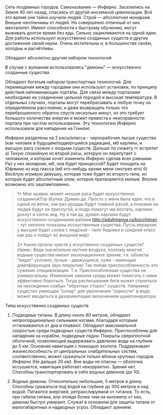 Сеть поздемных городов. 
Самоназвание — Инферно. 
Заселились на Земле 40 лет назад, спасаясь от другой иноземной цивилизации. Всё это время они тайно изучали людей.
Строй — абсолютная монархия.
Внешне неотличимы от людей. Но совершенно отличный от них менталитет. 
Имеют способности к быстрому обучению, могут выживать долгое время без еды. 
Сильно зацикливаются на одной идее. 
Для работы используют искусственно созданных существ и другие достижения своей науки. 
Очень мстительны и, в большинстве своём, холодны и расчётливы. 

Обладают абсолютно другим набором технологий

В случае с вулканом использовались "демоны" — искусственно созданные существа.

Обладают богатым набором транспортных технологий. Для перемещения между городами они используют установки, по принципу действия напоминающие порталы. Для связи между порталами необходимо их соединение цельной породой и высокая температура. В отдельных случаях, порталы могут перебрасывать в любую точку на определённом расстоянии, и даже возвращать только что переброшенного обратно спустя несколько минут, но это требует большого количества энергии и может привести к неисправности портала при частом использовании. Эту технологию Инферно использовали для нападения на Гонконг.

Инферно разделены на 2 расы/класса - чернорабочие лысые существа (как человек в будущем/подвергшийся радиации), мб карлики, и высшую расу схожих с людьми существ. Дальше по сюжету гг встретит а) Тихую спокойную из второй расы, которую он перепутает с человеком, и которая хочет изменить Инферно сделав всех равными. Раз у них монархия, мб, она будет принцессой? Будет походить на Юфимию из код гиасса (мб кто-нибудь кроме меня смотрел его) б) Весёлую игривую девушку, которая тоже будет из второго типа, но которая будет абсолютным злом, которое притворяется милым. 
Вполне возможно это заштампованно. 
>1* Мне нравки, может низшая раса будет искусственно созданной?//p
(Булка: Думаю да. Просто у меня была идея, что в одной из веток, как раз уродцы будут главной расой, а похожие на людей будут их прислугой, и люди помогут им востать, карлики дохнут и хэппи энд. Ну а так да, думаю карлики будут искусственно-созданными рабами http://adultmanga.ru/bocchiman - тут неплохо показаны исскуственные существа. Пусть иерархия у высшей будет схожа с людской - типо бедняки и средний класс как раз и пойдут во внешний мир)

>2* Какие органы чувств у искуственно созданных существ? (прим.: Вода значительно мутнее воздуха, поэтому многие водные существа имеют эхолокационное зрение, т.е. объекты "видит" условно, лучше - движущиеся, хуже - имеющие демпфирующее звук покрытие) Так любая приспособленность это сужение специализации. Т.е. Приспособленные существа не универсальны. Изменение законов среды может помогать с ними эффективно бороться. Тогда расписывание битв может строиться на нахождении слабых "обратных сторон" существ. Например существо умеющее "сонар" для увеличения "зоркости" в воде, может вводиться в дезориентацию включением шумогенератора.

Типы искусственно созданных существ
1. Подводные титаны. В длину около 80 метров, обладают непропорционально сильными ногами, благодаря которым отталкиваются от дна и плавают. Обладают максимальной скоростью среди подводных существ Инферно. Приспособлены для нападения на корабли, подводные лодки. Покрыты сверхплотной оболочкой, позволяющей выдерживать давление воды на глубине до 5 км. Основная навигация с помощью эхолота. Поддерживает жизнеспособность от центральных снабдительных систем, соответственно, может сражаться только вблизи крупных городов Инферно (Не дальше 20 км). Вне воды не опасны — оболочка иссушается, навигация работает некорректно. Зрения нет. Способны транспортировать в себе водных демонов (до 10). 

2. Водные демоны. Относительно небольшие, 5 метров в длину. Способны сражаться под водой на глубине до 300 метров и над водой. Питаются энергией, ретранслируемой от титанов. То есть, при гибели титана, или отойдя более чем на километр от них, демоны быстро умирают. Служат в основном для защиты титана от малогабаритных и надводных угроз. Обладают зрением. 
